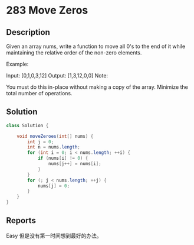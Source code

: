 # 283 Move Zeros

## Description

Given an array nums,
write a function to move all 0's to the end of it while maintaining 
the relative order of the non-zero elements.

Example:

Input: [0,1,0,3,12]
Output: [1,3,12,0,0]
Note:

You must do this in-place without making a copy of the array.
Minimize the total number of operations.

## Solution

```java
class Solution {

    void moveZeroes(int[] nums) {
        int j = 0;
        int n = nums.length;
        for (int i = 0; i < nums.length; ++i) {
            if (nums[i] != 0) {
                nums[j++] = nums[i];
            }
        }
        for (; j < nums.length; ++j) {
            nums[j] = 0;
        }
    }
}
```

## Reports

Easy 但是没有第一时间想到最好的办法。